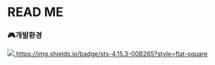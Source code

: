 # READ ME

### 🎮개발환경

<img src="https://img.shields.io/badge/Windows-0078D6?style=flat-square&logo=Windows&logoColor=white"/>,<https://img.shields.io/badge/sts-4.15.3-00B265?style=flat-square>




